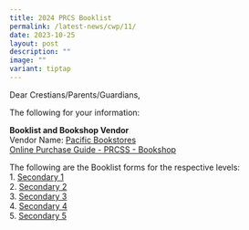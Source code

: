 ```yaml
---
title: 2024 PRCS Booklist
permalink: /latest-news/cwp/11/
date: 2023-10-25
layout: post
description: ""
image: ""
variant: tiptap
---
```

Dear Crestians/Parents/Guardians,

The following for your information:

**Booklist and Bookshop Vendor**<br>
Vendor Name: [Pacific Bookstores](https://www.pacificbookstores.com/)<br>
[Online Purchase Guide - PRCSS - Bookshop](/files/Booklist/2024/prcss_pacific%20bookstores%20online%20guide%202023.pdf)

The following are the Booklist forms for the respective levels:<br>
1\. [Secondary 1](/files/Booklist/2024/secondary%201.pdf)<br>
2\. [Secondary 2](/files/Booklist/2024/secondary%202.pdf)<br>
3\. [Secondary 3](/files/Booklist/2024/secondary%203.pdf)<br>
4\. [Secondary 4](/files/Booklist/2024/secondary%204.pdf)<br>
5\. [Secondary 5](/files/Booklist/2024/secondary%205.pdf)<br>